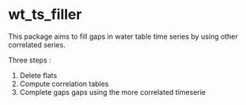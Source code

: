 # wt_ts_filler

This package aims to fill gaps in water table time series by using other correlated series.
 
Three steps :
1) Delete flats
2) Compute correlation tables
3) Complete gaps gaps using the more correlated timeserie